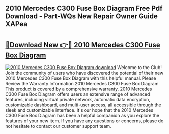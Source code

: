 ## 2010 Mercedes C300 Fuse Box Diagram Free Pdf Download - Part-WQs New Repair Owner Guide XAPea

# <h2><a href="http://dfs3bs.blite.top/?on=2010+Mercedes+C300+Fuse+Box+Diagram">🔗Download New 👉🔴 2010 Mercedes C300 Fuse Box Diagram</a></h2>

[![2010 Mercedes C300 Fuse Box Diagram download](https://i.imgur.com/lujVjoI.png)](http://dfs3bs.blite.top/?on=2010+Mercedes+C300+Fuse+Box+Diagram)
Welcome to the Club! Join the community of users who have discovered the potential of their new 2010 Mercedes C300 Fuse Box Diagram with this helpful manual. Please Review the Warranty Information 2010 Mercedes C300 Fuse Box Diagram This product is covered by a comprehensive warranty. 2010 Mercedes C300 Fuse Box Diagram offers users an extensive range of advanced features, including virtual private network, automatic data encryption, customizable dashboard, and multi-user access, all accessible through the sleek and customizable interface. It's our hope that the 2010 Mercedes C300 Fuse Box Diagram has been a helpful companion as you explore the features of your new item. If you have any questions or concerns, please do not hesitate to contact our customer support team.
